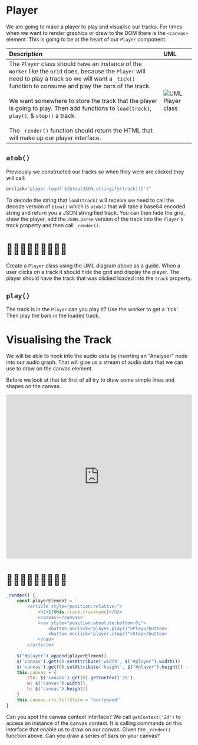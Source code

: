 # Player

We are going to make a player to play and visualise our tracks. For times when we want to render graphics or draw to the DOM there is the `<canvas>` element. This is going to be at the heart of our `Player` component.

|Description|UML|
|:---|:---|
|The `Player` class should have an instance of the `Worker` like the `Grid` does, because the `Player` will need to play a track so we will want a `_tick()` function to consume and play the bars of the track.<br/><br/>We want somewhere to store the track that the player is going to play. Then add functions to `load(track)`, `play()`, & `stop()` a track.<br/><br/>The `_render()` function should return the HTML that will make up our player interface.|![UML Player class](https://user-images.githubusercontent.com/4499581/89511951-71277b80-d7ca-11ea-9abb-cb58c683548c.png)|

## `atob()`

Previously we constructed our tracks so when they were are clicked they will call:

```javascript
onclick="player.load('${btoa(JSON.stringify(track))}')"
```

To decode the string that `load(track)` will receive we need to call the decode version of `btoa()` which is `atob()` that will take a base64 encoded string and return you a JSON stringified track. You can then hide the grid, show the player, add the `JSON.parse` version of the track into the `Player`'s track property and then call `_render()`.

# 👩🏾‍💻🧑🏽‍💻👨🏻‍💻

Create a `Player` class using the UML diagram above as a guide. When a user clicks on a track it should hide the grid and display the player. The player should have the track that was clicked loaded into the `track` property.

## `play()`

The track is in the `Player` can you play it? Use the worker to get a 'tick'. Then play the bars in the loaded track.

# Visualising the Track

We will be able to hook into the audio data by inserting an "Analyser" node into our audio graph. That will give us a stream of audio data that we can use to draw on the canvas element.

Before we look at that let first of all try to draw some simple lines and shapes on the canvas.

<iframe src="https://docs.google.com/presentation/d/e/2PACX-1vS2qKAx1X2_HWsPd0AdE5QN-jF0PgJGhjA_1n-rp09m34Zo8t4EE8j9JE2XjI2CGO-RVVSRsGjAL34w/embed?start=false&loop=false&delayms=3000" frameborder="0" width="100%" height="444" allowfullscreen="true" mozallowfullscreen="true" webkitallowfullscreen="true"></iframe>

# 👩🏾‍💻🧑🏽‍💻👨🏻‍💻

```javascript
_render() {
    const playerElement = `
        <article style="position:relative;">
            <h2>${this.track.trackname}</h2>
            <canvas></canvas>
            <nav style="position:absolute:bottom:0;">
                <button onclick="player.play()">Play</button>
                <button onclick="player.stop()">Stop</button>
            </nav>
        </article>
    `
    $("#player").append(playerElement)
    $('canvas').get(0).setAttribute('width', $("#player").width())
    $('canvas').get(0).setAttribute('height', $("#player").height() - 130)
    this.canvas = {
        ctx: $('canvas').get(0).getContext('2d'),
        w: $('canvas').width(),
        h: $('canvas').height()
    }
    this.canvas.ctx.fillStyle = "burlywood"
}
```

Can you spot the canvas context interface? We call `getContext('2d')` to access an instance of the canvas context. It is calling commands on this interface that enable us to draw on our canvas. Given the `_render()` function above. Can you draw a series of bars on your canvas?
